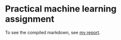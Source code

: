 Practical machine learning assignment
========================

To see the compiled markdown, see [my report](https://bplank.github.io/predmachlearn/project.html).
